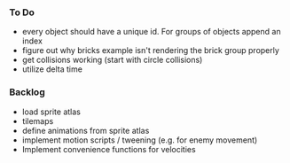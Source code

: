 ### To Do

- every object should have a unique id. For groups of objects append an index
- figure out why bricks example isn't rendering the brick group properly
- get collisions working (start with circle collisions)
- utilize delta time

### Backlog

- load sprite atlas
- tilemaps
- define animations from sprite atlas
- implement motion scripts / tweening (e.g. for enemy movement)
- Implement convenience functions for velocities
